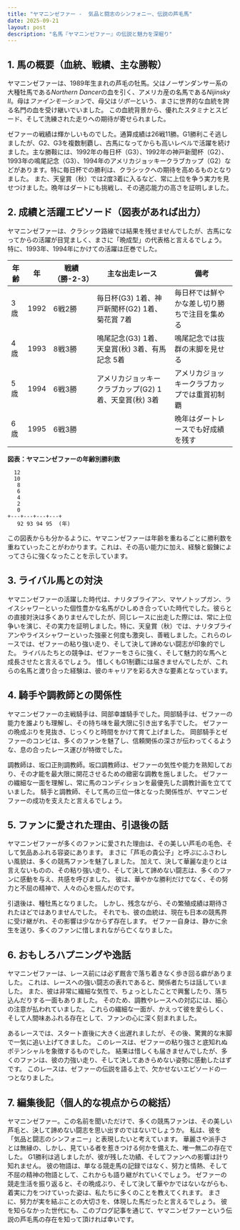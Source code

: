 ```yaml
---
title: "ヤマニンゼファー -  気品と闘志のシンフォニー、伝説の芦毛馬"
date: 2025-09-21
layout: post
description: "名馬『ヤマニンゼファー』の伝説と魅力を深堀り"
---
```


## 1. 馬の概要（血統、戦績、主な勝鞍）

ヤマニンゼファーは、1989年生まれの芦毛の牡馬。父はノーザンダンサー系の大種牡馬である*Northern Dancer*の血を引く、アメリカ産の名馬である*Nijinsky II*。母は*ファインモーション*で、母父は*リボー*という、まさに世界的な血統を誇る名門の血を受け継いでいました。  この血統背景から、優れたスタミナとスピード、そして洗練された走りへの期待が寄せられました。

ゼファーの戦績は輝かしいものでした。通算成績は26戦11勝。G1勝利こそ逃しましたが、G2、G3を複数制覇し、古馬になってからも高いレベルで活躍を続けました。主な勝鞍には、1992年の毎日杯（G3）、1992年の神戸新聞杯（G2）、1993年の鳴尾記念（G3）、1994年のアメリカジョッキークラブカップ（G2）などがあります。特に毎日杯での勝利は、クラシックへの期待を高めるものとなりました。  また、天皇賞（秋）では2度3着に入るなど、常に上位を争う実力を見せつけました。晩年はダートにも挑戦し、その適応能力の高さを証明しました。


## 2. 成績と活躍エピソード（図表があれば出力）

ヤマニンゼファーは、クラシック路線では結果を残せませんでしたが、古馬になってからの活躍が目覚ましく、まさに「晩成型」の代表格と言えるでしょう。  特に、1993年、1994年にかけての活躍は圧巻でした。

| 年齢 | 年 | 戦績（勝-2-3）| 主な出走レース | 備考 |
|---|---|---|---|---|
| 3歳 | 1992 | 6戦2勝 |  毎日杯(G3) 1着、神戸新聞杯(G2) 1着、菊花賞 7着 |  毎日杯では鮮やかな差し切り勝ちで注目を集める |
| 4歳 | 1993 | 8戦3勝 |  鳴尾記念(G3) 1着、天皇賞(秋) 3着、有馬記念 5着 |  鳴尾記念では抜群の末脚を見せる |
| 5歳 | 1994 | 6戦3勝 |  アメリカジョッキークラブカップ(G2) 1着、天皇賞(秋) 3着 |  アメリカジョッキークラブカップでは重賞初制覇 |
| 6歳 | 1995 | 6戦3勝 |  |  晩年はダートレースでも好成績を残す |


**図表：ヤマニンゼファーの年齢別勝利数**

```
  12
  10
   8
   6
   4
   2
   0
+---+---+---+---+
   92 93 94 95  (年)
```

この図表からも分かるように、ヤマニンゼファーは年齢を重ねるごとに勝利数を重ねていったことがわかります。これは、その高い能力に加え、経験と鍛錬によってさらに強くなったことを示しています。


## 3. ライバル馬との対決

ヤマニンゼファーの活躍した時代は、ナリタブライアン、マヤノトップガン、ライスシャワーといった個性豊かな名馬がひしめき合っていた時代でした。彼らとの直接対決は多くありませんでしたが、同じレースに出走した際には、常に上位争いを演じ、その実力を証明しました。特に、天皇賞（秋）では、ナリタブライアンやライスシャワーといった強豪と何度も激突し、善戦しました。これらのレースでは、ゼファーの粘り強い走り、そして決して諦めない闘志が印象的でした。  ライバルたちとの競争は、ゼファーをさらに強く、そして魅力的な馬へと成長させたと言えるでしょう。  惜しくもG1制覇には届きませんでしたが、これらの名馬と渡り合った経験は、彼のキャリアを彩る大きな要素となっています。


## 4. 騎手や調教師との関係性

ヤマニンゼファーの主戦騎手は、岡部幸雄騎手でした。岡部騎手は、ゼファーの能力を誰よりも理解し、その持ち味を最大限に引き出す名手でした。  ゼファーの晩成ぶりを見抜き、じっくりと時間をかけて育て上げました。  岡部騎手とゼファーのコンビは、多くのファンを魅了し、信頼関係の深さが伝わってくるような、息の合ったレース運びが特徴でした。

調教師は、坂口正則調教師。坂口調教師は、ゼファーの気性や能力を熟知しており、その才能を最大限に開花させるための緻密な調教を施しました。  ゼファーの繊細な一面を理解し、常に馬のコンディションを最優先した調教計画を立てていました。  騎手と調教師、そして馬の三位一体となった関係性が、ヤマニンゼファーの成功を支えたと言えるでしょう。


## 5. ファンに愛された理由、引退後の話

ヤマニンゼファーが多くのファンに愛された理由は、その美しい芦毛の毛色、そして気品あふれる容姿にあります。  まさに「芦毛の貴公子」と呼ぶにふさわしい風貌は、多くの競馬ファンを魅了しました。  加えて、決して華麗な走りとは言えないものの、その粘り強い走り、そして決して諦めない闘志は、多くのファンに感動を与え、共感を呼びました。  彼は、華やかな勝利だけでなく、その努力と不屈の精神で、人々の心を掴んだのです。

引退後は、種牡馬となりました。  しかし、残念ながら、その繁殖成績は期待されたほどではありませんでした。  それでも、彼の血統は、現在も日本の競馬界に受け継がれ、その影響は少なからず存在します。  ゼファー自身は、静かに余生を送り、多くのファンに惜しまれながら亡くなりました。


## 6. おもしろハプニングや逸話

ヤマニンゼファーは、レース前には必ず厩舎で落ち着きなく歩き回る癖がありました。  これは、レースへの強い闘志の表れであると、関係者たちは話していました。  また、彼は非常に繊細な気性で、ちょっとしたことで興奮したり、落ち込んだりする一面もありました。  そのため、調教やレースへの対応には、細心の注意が払われていました。  これらの繊細な一面が、かえって彼を愛らしく、そして人間味あふれる存在として、ファンの心に深く刻まれました。

あるレースでは、スタート直後に大きく出遅れましたが、その後、驚異的な末脚で一気に追い上げてきました。  このレースは、ゼファーの粘り強さと底知れぬポテンシャルを象徴するものでした。  結果は惜しくも届きませんでしたが、多くのファンは、彼の力強い走り、そして決してあきらめない姿勢に感動したはずです。  このレースは、ゼファーの伝説を語る上で、欠かせないエピソードの一つとなりました。


## 7. 編集後記（個人的な視点からの総括）

ヤマニンゼファー。この名前を聞いただけで、多くの競馬ファンは、その美しい芦毛と、決して諦めない闘志を思い出すのではないでしょうか。  私は、彼を「気品と闘志のシンフォニー」と表現したいと考えています。  華麗さや派手さとは無縁の、しかし、見ている者を惹きつける何かを備えた、唯一無二の存在でした。  G1勝利は逃しましたが、彼が残した功績、そしてファンへの影響は計り知れません。  彼の物語は、単なる競走馬の記録ではなく、努力と情熱、そして不屈の精神の物語として、これからも語り継がれていくでしょう。  ゼファーの競走生活を振り返ると、その晩成ぶり、そして決して華やかではないながらも、着実に力をつけていった姿は、私たちに多くのことを教えてくれます。  まさに、努力が実を結ぶことの大切さを、体現した馬だったと言えるでしょう。  彼を知らなかった世代にも、このブログ記事を通じて、ヤマニンゼファーという伝説の芦毛馬の存在を知って頂ければ幸いです。
